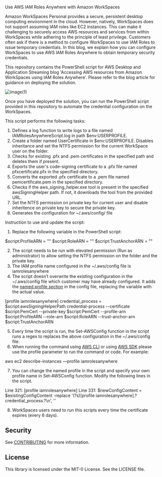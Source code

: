 Use AWS IAM Roles Anywhere with Amazon WorkSpaces

Amazon WorkSpaces Personal provides a secure, persistent desktop computing environment in the cloud. However, natively, WorkSpaces does not support assuming IAM roles like EC2 instances. This can make it challenging to securely access AWS resources and services from within WorkSpaces while adhering to the principle of least privilege. Customers often ask if there is a method to configure WorkSpaces to use IAM Roles to issue temporary credentials. In this blog, we explain how you can configure WorkSpaces to use AWS IAM Roles Anywhere to obtain temporary security credentials.

This repository contains the PowerShell script for AWS Desktop and Application Streaming blog 'Accessing AWS resources from Amazon WorkSpaces using IAM Roles Anywhere'.
Please refer to the blog article for guidance on deploying the solution.

![image(1)](https://github.com/user-attachments/assets/c93923b7-1985-4d02-b47b-8247daadf098)


Once you have deployed the solution, you can run the PowerShell script provided in this repository to automate the credential configuration on the WorkSpaces.

This script performs the following tasks:

1. Defines a log function to write logs to a file named IAMRolesAnywhereScript.log in path $env:USERPROFILE.
2. Create a folder named UserCertificate in $env:USERPROFILE. Disables inheritance and set the NTFS permission for the current WorkSpace user on the folder.
3. Checks for existing .pfx and .pem certificates in the specified path and deletes them if present.
4. Exports the user's code-signing certificate to a .pfx file named pfxcertificate.pfx in the specified directory.
5. Converts the exported .pfx certificate to a .pem file named pemcertificate.pem in the specified directory.
6. Checks if the aws_signing_helper.exe tool is present in the specified awsSigningHelper path. If not, it downloads the tool from the provided URL.
7. Set the NTFS permission on private key for current user and disable inheritence on private key to secure the private key.
8. Generates the configuration for ~/.aws/config/ file

Instruction to use and update the script:

1. Replace the following variable in the PowerShell script:

$script:ProfileARN = "<REPLACE WITH PROFILE ARN>"
$script:RoleARN = "<REPLACE WITH IAM ROLE ARN>"
$script:TrustAnchorARN = "<REPLACE WITH TRUST ANCHOR ARN>"

2. The script needs to be run with elevated permission (Run as administrator) to allow setting the NTFS permission on the folder and the private key.
3. The IAM profile name configured in the ~/.aws/config file is iamrolesanywhere
4. The script doesn’t overwrite the existing configuration in the ~/.aws/config file which customer may have already configured. It adds the [named profile section]([url](https://docs.aws.amazon.com/cli/v1/userguide/cli-configure-files.html#cli-configure-files-format-profile)) in the config file, replacing the variable with the actual value.

[profile iamrolesanywhere]
credential_process = $script:awsSigningHelperPath credential-process --certificate $script:PemCert --private-key $script:PemCert --profile-arn $script:ProfileARN --role-arn $script:RoleARN --trust-anchor-arn $script:TrustAnchorARN

5. Every time the script is run, the Set-AWSConfig function in the script runs a regex to replaces the above configuration in the ~/.aws/config file.
6. When running the command using [AWS CLI]([url](https://docs.aws.amazon.com/cli/v1/userguide/cli-configure-files.html#cli-configure-files-using-profiles)) or using [AWS SDK]([url](https://docs.aws.amazon.com/sdk-for-java/latest/developer-guide/credentials-profiles.html)) please use the profile parameter to run the command or code. For example:

aws ec2 describe-instances —profile iamrolesanywhere

7. You can change the named profile in the script and specify your own profile name in Set-AWSConfig function. Modify the following lines in the script.

Line 321: [profile iamrolesanywhere]
Line 331: $newConfigContent = $existingConfigContent -replace '(?s)\[profile iamrolesanywhere\].?credential_process.?\n', ''

8. WorkSpaces users need to run this scripts every time the certificate expires (every 6 days). 


## Security

See [CONTRIBUTING](CONTRIBUTING.md#security-issue-notifications) for more information.

## License

This library is licensed under the MIT-0 License. See the LICENSE file.

